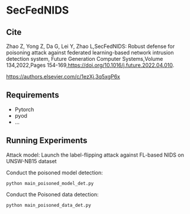 # SecFedNIDS

## Cite 
Zhao Z, Yong Z, Da G, Lei Y, Zhao L,SecFedNIDS: Robust defense for poisoning attack against federated learning-based network intrusion detection system,
Future Generation Computer Systems,Volume 134,2022,Pages 154-169,https://doi.org/10.1016/j.future.2022.04.010.

https://authors.elsevier.com/c/1ezXj,3q5xgP6x

## Requirements 
- Pytorch
- pyod
- ...

## Running Experiments
Attack model: Launch the label-flipping attack against FL-based NIDS on UNSW-NB15 dataset 

Conduct the poisoned model detection:

```
python main_poisoned_model_det.py 
```
Conduct the Poisoned data detection:

```
python main_poisoned_data_det.py
```


